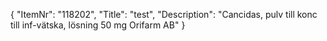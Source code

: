 {
  "ItemNr": "118202",
  "Title": "test",
  "Description": "Cancidas, pulv till konc till inf-vätska, lösning 50 mg Orifarm AB"
}